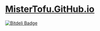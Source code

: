 # [MisterTofu.GitHub.io]


[MisterTofu.GitHub.io]: https://mistertofu.github.io/


[![Bitdeli Badge](https://d2weczhvl823v0.cloudfront.net/MisterTofu/mistertofu.github.io/trend.png)](https://bitdeli.com/free "Bitdeli Badge")

